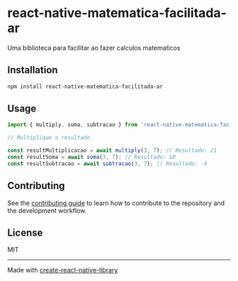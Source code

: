 # react-native-matematica-facilitada-ar

Uma biblioteca para facilitar ao fazer calculos matematicos

## Installation

```sh
npm install react-native-matematica-facilitada-ar
```

## Usage

```js
import { multiply, soma, subtracao } from 'react-native-matematica-facilitada-ar';

// Multiplique o resultado

const resultMultiplicacao = await multiply(3, 7); // Resultado: 21
const resultSoma = await soma(3, 7); // Resultado: 10
const resultSubtracao = await subtracao(3, 7); // Resultado: -4
```

## Contributing

See the [contributing guide](CONTRIBUTING.md) to learn how to contribute to the repository and the development workflow.

## License

MIT

---

Made with [create-react-native-library](https://github.com/callstack/react-native-builder-bob)
